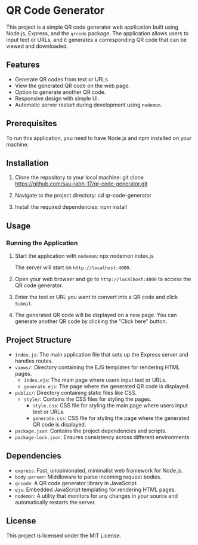 # QR Code Generator

This project is a simple QR code generator web application built using Node.js, Express, and the `qrcode` package. The application allows users to input text or URLs, and it generates a corresponding QR code that can be viewed and downloaded.

## Features

- Generate QR codes from text or URLs.
- View the generated QR code on the web page.
- Option to generate another QR code.
- Responsive design with simple UI.
- Automatic server restart during development using `nodemon`.

## Prerequisites

To run this application, you need to have Node.js and npm installed on your machine.

## Installation

1. Clone the repository to your local machine:
    git clone https://github.com/sau-rabh-17/qr-code-generator.git
   
3. Navigate to the project directory:
    cd qr-code-generator
   
5. Install the required dependencies:
    npm install

## Usage

### Running the Application

1. Start the application with `nodemon`:
   npx nodemon index.js
   
   The server will start on `http://localhost:4000`.

3. Open your web browser and go to `http://localhost:4000` to access the QR code generator.

4. Enter the text or URL you want to convert into a QR code and click `Submit`.

5. The generated QR code will be displayed on a new page. You can generate another QR code by clicking the "Click here" button.

## Project Structure

- `index.js`: The main application file that sets up the Express server and handles routes.
- `views/`: Directory containing the EJS templates for rendering HTML pages.
  - `index.ejs`: The main page where users input text or URLs.
  - `generate.ejs`: The page where the generated QR code is displayed.
- `public/`: Directory containing static files like CSS.
  - `style/`: Contains the CSS files for styling the pages.
    - `style.css`: CSS file for styling the main page where users input text or URLs.
    - `generate.css`: CSS file for styling the page where the generated QR code is displayed.
- `package.json`: Contains the project dependencies and scripts.
- `package-lock.json`: Ensures consistency across different environments

## Dependencies

- `express`: Fast, unopinionated, minimalist web framework for Node.js.
- `body-parser`: Middleware to parse incoming request bodies.
- `qrcode`: A QR code generator library in JavaScript.
- `ejs`: Embedded JavaScript templating for rendering HTML pages.
- `nodemon`: A utility that monitors for any changes in your source and automatically restarts the server.

## License

This project is licensed under the MIT License. 
